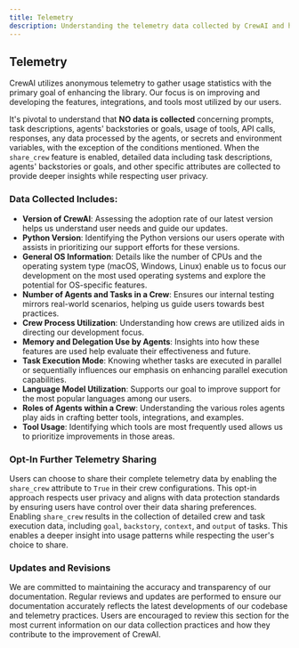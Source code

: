```yaml
---
title: Telemetry
description: Understanding the telemetry data collected by CrewAI and how it contributes to the enhancement of the library.
---
```

## Telemetry

CrewAI utilizes anonymous telemetry to gather usage statistics with the primary goal of enhancing the library. Our focus is on improving and developing the features, integrations, and tools most utilized by our users.

It's pivotal to understand that **NO data is collected** concerning prompts, task descriptions, agents' backstories or goals, usage of tools, API calls, responses, any data processed by the agents, or secrets and environment variables, with the exception of the conditions mentioned. When the `share_crew` feature is enabled, detailed data including task descriptions, agents' backstories or goals, and other specific attributes are collected to provide deeper insights while respecting user privacy.

### Data Collected Includes:
- **Version of CrewAI**: Assessing the adoption rate of our latest version helps us understand user needs and guide our updates.
- **Python Version**: Identifying the Python versions our users operate with assists in prioritizing our support efforts for these versions.
- **General OS Information**: Details like the number of CPUs and the operating system type (macOS, Windows, Linux) enable us to focus our development on the most used operating systems and explore the potential for OS-specific features.
- **Number of Agents and Tasks in a Crew**: Ensures our internal testing mirrors real-world scenarios, helping us guide users towards best practices.
- **Crew Process Utilization**: Understanding how crews are utilized aids in directing our development focus.
- **Memory and Delegation Use by Agents**: Insights into how these features are used help evaluate their effectiveness and future.
- **Task Execution Mode**: Knowing whether tasks are executed in parallel or sequentially influences our emphasis on enhancing parallel execution capabilities.
- **Language Model Utilization**: Supports our goal to improve support for the most popular languages among our users.
- **Roles of Agents within a Crew**: Understanding the various roles agents play aids in crafting better tools, integrations, and examples.
- **Tool Usage**: Identifying which tools are most frequently used allows us to prioritize improvements in those areas.

### Opt-In Further Telemetry Sharing
Users can choose to share their complete telemetry data by enabling the `share_crew` attribute to `True` in their crew configurations. This opt-in approach respects user privacy and aligns with data protection standards by ensuring users have control over their data sharing preferences. Enabling `share_crew` results in the collection of detailed crew and task execution data, including `goal`, `backstory`, `context`, and `output` of tasks. This enables a deeper insight into usage patterns while respecting the user's choice to share.

### Updates and Revisions
We are committed to maintaining the accuracy and transparency of our documentation. Regular reviews and updates are performed to ensure our documentation accurately reflects the latest developments of our codebase and telemetry practices. Users are encouraged to review this section for the most current information on our data collection practices and how they contribute to the improvement of CrewAI.
